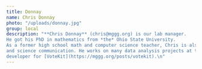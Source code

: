 ```yaml
---
title: Donnay
name: Chris Donnay
photo: "/uploads/donnay.jpg"
group: local
description: "**Chris Donnay** (chris@mggg.org) is our lab manager. 
He got his PhD in mathematics from *the* Ohio State University.
As a former high school math and computer science teacher, Chris is also passionate about pedagogy 
and science communication. He works on many data analysis projects at the lab and is the principal
developer for [VoteKit](https://mggg.org/posts/votekit).\n"
---
```

